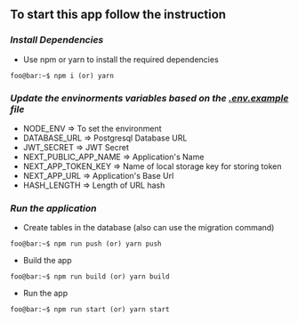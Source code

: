 ## **To start this app follow the instruction**

### ***Install Dependencies***
* Use npm or yarn to install the required dependencies
```console
foo@bar:~$ npm i (or) yarn
```
### ***Update the envinorments variables based on the [.env.example][env] file***
  * NODE_ENV => To set the environment
  * DATABASE_URL => Postgresql Database URL
  * JWT_SECRET => JWT Secret
  * NEXT_PUBLIC_APP_NAME => Application's Name
  * NEXT_APP_TOKEN_KEY => Name of local storage key for storing token
  * NEXT_APP_URL => Application's Base Url
  * HASH_LENGTH => Length of URL hash

### ***Run the application***
  * Create tables in the database (also can use the migration command)
  ```console
  foo@bar:~$ npm run push (or) yarn push
  ```
  * Build the app
  ```console
  foo@bar:~$ npm run build (or) yarn build
  ```
  * Run the app
  ```console
  foo@bar:~$ npm run start (or) yarn start
  ```

[env]: https://github.com/jehincastic/url_shortner/blob/master/.env.example